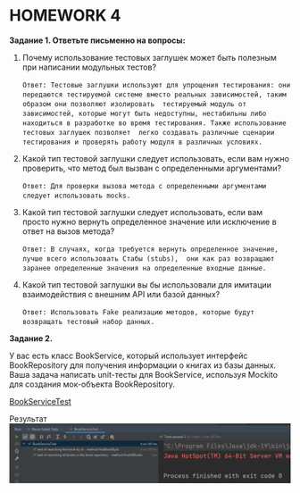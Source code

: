 # HOMEWORK 4
**Задание 1. Ответьте письменно на вопросы:**

1)  Почему использование тестовых заглушек может быть полезным при написании модульных тестов?

    `Ответ: Тестовые заглушки используют для упрощения тестирования: они передаются
    тестируемой системе вместо реальных зависимостей, таким образом они позволяют изолировать 
    тестируемый модуль от зависимостей, которые могут быть недоступны, нестабильны либо 
    находиться в разработке во время тестирования. Также использование тестовых заглушек позволяет 
    легко создавать различные сценарии тестирования и проверять работу модуля в различных условиях.`

2) Какой тип тестовой заглушки следует использовать, если вам нужно проверить, что метод 
   был вызван с определенными аргументами?

    `Ответ: Для проверки вызова метода с определенными аргументами следует использовать mocks.`

3) Какой тип тестовой заглушки следует использовать, если вам просто 
      нужно вернуть определенное значение или исключение в ответ на вызов метода?

    `Ответ: В случаях, когда требуется вернуть определенное значение, лучше всего использовать Стабы (stubs), 
   они как раз возвращают заранее определенные значения на определенные входные данные.`

4) Какой тип тестовой заглушки вы бы использовали для имитации  
    взаимодействия с внешним API или базой данных?

    `Ответ: Использовать Fake реализацию методов, которые будут возвращать тестовый набор данных.`

**Задание 2.**

У вас есть класс BookService, который использует интерфейс BookRepository 
для получения информации о книгах из базы данных. Ваша задача написать unit-тесты 
для BookService, используя Mockito для создания мок-объекта BookRepository.

[BookServiceTest](test/BookServiceTest.java)

Результат
![](res.png)


